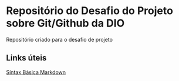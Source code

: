 # Repositório do Desafio do Projeto sobre Git/Github da DIO
Repositório criado para o desafio de projeto 

## Links úteis
[Síntax Básica Markdown](https://www.markdownguide.org/basic-syntax/)
